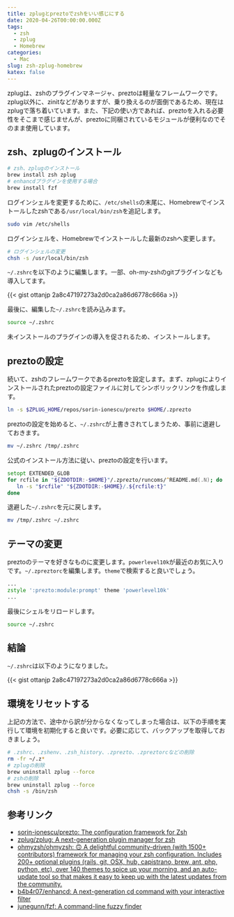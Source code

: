 ```yaml
---
title: zplugとpreztoでzshをいい感じにする
date: 2020-04-26T00:00:00.000Z
tags:
  - zsh
  - zplug
  - Homebrew
categories:
  - Mac
slug: zsh-zplug-homebrew
katex: false
---
```

zplugは、zshのプラグインマネージャ、preztoは軽量なフレームワークです。zplug以外に、zinitなどがありますが、乗り換えるのが面倒であるため、現在はzplugで落ち着いています。また、下記の使い方であれば、preztoを入れる必要性をそこまで感じませんが、preztoに同梱されているモジュールが便利なのでそのまま使用しています。

## zsh、zplugのインストール

```zsh
# zsh、zplugのインストール
brew install zsh zplug
# enhancdプラグインを使用する場合
brew install fzf
```

ログインシェルを変更するために、`/etc/shells`の末尾に、Homebrewでインストールしたzshである`/usr/local/bin/zsh`を追記します。

```zsh
sudo vim /etc/shells
```

ログインシェルを、Homebrewでインストールした最新のzshへ変更します。

```zsh
# ログインシェルの変更
chsh -s /usr/local/bin/zsh
```

`~/.zshrc`を以下のように編集します。一部、oh-my-zshのgitプラグインなども導入してます。

{{< gist ottanjp 2a8c47197273a2d0ca2a86d6778c666a >}}

最後に、編集した`~/.zshrc`を読み込みます。

```zsh
source ~/.zshrc
```

未インストールのプラグインの導入を促されるため、インストールします。

## preztoの設定

続いて、zshのフレームワークであるpreztoを設定します。まず、zplugによりインストールされたpreztoの設定ファイルに対してシンボリックリンクを作成します。

```zsh
ln -s $ZPLUG_HOME/repos/sorin-ionescu/prezto $HOME/.zprezto
```

preztoの設定を始めると、`~/.zshrc`が上書きされてしまうため、事前に退避しておきます。

```zsh
mv ~/.zshrc /tmp/.zshrc
```

公式のインストール方法に従い、preztoの設定を行います。

```zsh
setopt EXTENDED_GLOB
for rcfile in "${ZDOTDIR:-$HOME}"/.zprezto/runcoms/^README.md(.N); do
   ln -s "$rcfile" "${ZDOTDIR:-$HOME}/.${rcfile:t}"
done
```

退避した`~/.zshrc`を元に戻します。

```zsh
mv /tmp/.zshrc ~/.zshrc
```

## テーマの変更

preztoのテーマを好きなものに変更します。`powerlevel10k`が最近のお気に入りです。`~/.zpreztorc`を編集します。`theme`で検索すると良いでしょう。

```zsh
...
zstyle ':prezto:module:prompt' theme 'powerlevel10k'
...
```

最後にシェルをリロードします。

```zsh
source ~/.zshrc
```

## 結論

`~/.zshrc`は以下のようになりました。

{{< gist ottanjp 2a8c47197273a2d0ca2a86d6778c666a >}}

## 環境をリセットする

上記の方法で、途中から訳が分からなくなってしまった場合は、以下の手順を実行して環境を初期化すると良いです。必要に応じて、バックアップを取得しておきましょう。

```zsh
# .zshrc、.zshenv、.zsh_history、.zprezto、.zpreztorcなどの削除
rm -fr ~/.z*
# zplugの削除
brew uninstall zplug --force
# zshの削除
brew uninstall zplug --force
chsh -s /bin/zsh
```

## 参考リンク

* [sorin-ionescu/prezto: The configuration framework for Zsh](https://github.com/sorin-ionescu/prezto)
* [zplug/zplug: A next-generation plugin manager for zsh](https://github.com/zplug/zplug)
* [ohmyzsh/ohmyzsh: 🙃 A delightful community-driven (with 1500+ contributors) framework for managing your zsh configuration. Includes 200+ optional plugins (rails, git, OSX, hub, capistrano, brew, ant, php, python, etc), over 140 themes to spice up your morning, and an auto-update tool so that makes it easy to keep up with the latest updates from the community.](https://github.com/ohmyzsh/ohmyzsh)
* [b4b4r07/enhancd: A next-generation cd command with your interactive filter](https://github.com/b4b4r07/enhancd)
* [junegunn/fzf: A command-line fuzzy finder](https://github.com/junegunn/fzf)

